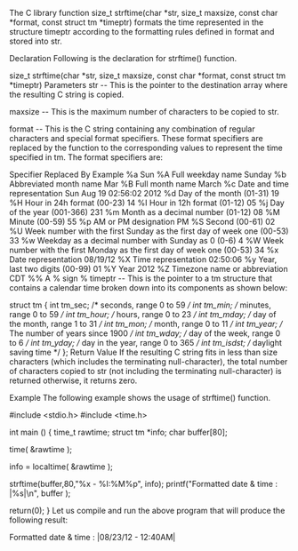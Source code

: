 The C library function size_t strftime(char *str, size_t maxsize, const char *format, const struct tm *timeptr) formats the time represented in the structure timeptr according to the formatting rules defined in format and stored into str.

Declaration
Following is the declaration for strftime() function.

size_t strftime(char *str, size_t maxsize, const char *format, const struct tm *timeptr)
Parameters
str -- This is the pointer to the destination array where the resulting C string is copied.

maxsize -- This is the maximum number of characters to be copied to str.

format -- This is the C string containing any combination of regular characters and special format specifiers. These format specifiers are replaced by the function to the corresponding values to represent the time specified in tm. The format specifiers are:

Specifier	Replaced By	Example
%a		Sun
%A	Full weekday name	Sunday
%b	Abbreviated month name	Mar
%B	Full month name	March
%c	Date and time representation	Sun Aug 19 02:56:02 2012
%d	Day of the month (01-31)	19
%H	Hour in 24h format (00-23)	14
%I	Hour in 12h format (01-12)	05
%j	Day of the year (001-366)	231
%m	Month as a decimal number (01-12)	08
%M	Minute (00-59)	55
%p	AM or PM designation	PM
%S	Second (00-61)	02
%U	Week number with the first Sunday as the first day of week one (00-53)	33
%w	Weekday as a decimal number with Sunday as 0 (0-6)	4
%W	Week number with the first Monday as the first day of week one (00-53)	34
%x	Date representation	08/19/12
%X	Time representation	02:50:06
%y	Year, last two digits (00-99)	01
%Y	Year	2012
%Z	Timezone name or abbreviation	CDT
%%	A % sign	%
timeptr -- This is the pointer to a tm structure that contains a calendar time broken down into its components as shown below:

struct tm {
   int tm_sec;         /* seconds,  range 0 to 59          */
   int tm_min;         /* minutes, range 0 to 59           */
   int tm_hour;        /* hours, range 0 to 23             */
   int tm_mday;        /* day of the month, range 1 to 31  */
   int tm_mon;         /* month, range 0 to 11             */
   int tm_year;        /* The number of years since 1900   */
   int tm_wday;        /* day of the week, range 0 to 6    */
   int tm_yday;        /* day in the year, range 0 to 365  */
   int tm_isdst;       /* daylight saving time             */
};
Return Value
If the resulting C string fits in less than size characters (which includes the terminating null-character), the total number of characters copied to str (not including the terminating null-character) is returned otherwise, it returns zero.

Example
The following example shows the usage of strftime() function.

#include <stdio.h>
#include <time.h>

int main ()
{
   time_t rawtime;
   struct tm *info;
   char buffer[80];

   time( &rawtime );

   info = localtime( &rawtime );

   strftime(buffer,80,"%x - %I:%M%p", info);
   printf("Formatted date & time : |%s|\n", buffer );

   return(0);
}
Let us compile and run the above program that will produce the following result:

Formatted date & time : |08/23/12 - 12:40AM|
